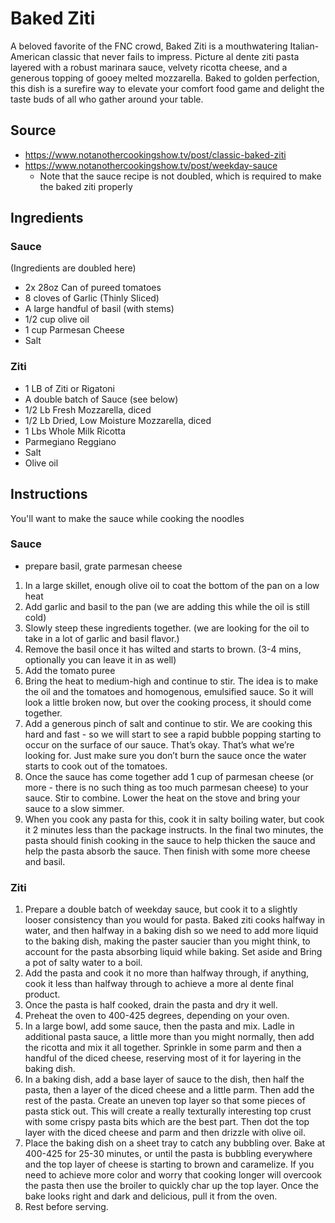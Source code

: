 # Baked Ziti

A beloved favorite of the FNC crowd, Baked Ziti is a mouthwatering Italian-American classic that never fails to impress. Picture al dente ziti pasta layered with a robust marinara sauce, velvety ricotta cheese, and a generous topping of gooey melted mozzarella. Baked to golden perfection, this dish is a surefire way to elevate your comfort food game and delight the taste buds of all who gather around your table.
## Source
- https://www.notanothercookingshow.tv/post/classic-baked-ziti
- https://www.notanothercookingshow.tv/post/weekday-sauce
	- Note that the sauce recipe is not doubled, which is required to make the baked ziti properly
## Ingredients
### Sauce
(Ingredients are doubled here)
- 2x 28oz Can of pureed tomatoes
- 8 cloves of Garlic (Thinly Sliced)
- A large handful of basil (with stems)
- 1/2 cup olive oil
- 1 cup Parmesan Cheese
- Salt
### Ziti
- 1 LB of Ziti or Rigatoni
- A double batch of Sauce (see below)
- 1/2 Lb Fresh Mozzarella, diced
- 1/2 Lb Dried, Low Moisture Mozzarella, diced
- 1 Lbs Whole Milk Ricotta
- Parmegiano Reggiano
- Salt
- Olive oil
## Instructions
You'll want to make the sauce while cooking the noodles
### Sauce
- prepare basil, grate parmesan cheese
1. In a large skillet, enough olive oil to coat the bottom of the pan on a low heat
2. Add garlic and basil to the pan (we are adding this while the oil is still cold)
3. Slowly steep these ingredients together. (we are looking for the oil to take in a lot of garlic and basil flavor.)
4. Remove the basil once it has wilted and starts to brown. (3-4 mins, optionally you can leave it in as well)
5. Add the tomato puree
6. Bring the heat to medium-high and continue to stir. The idea is to make the oil and the tomatoes and homogenous, emulsified sauce. So it will look a little broken now, but over the cooking process, it should come together.
7. Add a generous pinch of salt and continue to stir. We are cooking this hard and fast - so we will start to see a rapid bubble popping starting to occur on the surface of our sauce. That’s okay. That’s what we’re looking for. Just make sure you don’t burn the sauce once the water starts to cook out of the tomatoes.
8. Once the sauce has come together add 1 cup of parmesan cheese (or more - there is no such thing as too much parmesan cheese) to your sauce. Stir to combine. Lower the heat on the stove and bring your sauce to a slow simmer.
9. When you cook any pasta for this, cook it in salty boiling water, but cook it 2 minutes less than the package instructs. In the final two minutes, the pasta should finish cooking in the sauce to help thicken the sauce and help the pasta absorb the sauce. Then finish with some more cheese and basil.
### Ziti
1. Prepare a double batch of weekday sauce, but cook it to a slightly looser consistency than you would for pasta. Baked ziti cooks halfway in water, and then halfway in a baking dish so we need to add more liquid to the baking dish, making the paster saucier than you might think, to account for the pasta absorbing liquid while baking. Set aside and Bring a pot of salty water to a boil.
2. Add the pasta and cook it no more than halfway through, if anything, cook it less than halfway through to achieve a more al dente final product.
3. Once the pasta is half cooked, drain the pasta and dry it well.
4. Preheat the oven to 400-425 degrees, depending on your oven.
5. In a large bowl, add some sauce, then the pasta and mix. Ladle in additional pasta sauce, a little more than you might normally, then add the ricotta and mix it all together. Sprinkle in some parm and then a handful of the diced cheese, reserving most of it for layering in the baking dish.
6. In a baking dish, add a base layer of sauce to the dish, then half the pasta, then a layer of the diced cheese and a little parm. Then add the rest of the pasta. Create an uneven top layer so that some pieces of pasta stick out. This will create a really texturally interesting top crust with some crispy pasta bits which are the best part. Then dot the top layer with the diced cheese and parm and then drizzle with olive oil.
7. Place the baking dish on a sheet tray to catch any bubbling over. Bake at 400-425 for 25-30 minutes, or until the pasta is bubbling everywhere and the top layer of cheese is starting to brown and caramelize. If you need to achieve more color and worry that cooking longer will overcook the pasta then use the broiler to quickly char up the top layer. Once the bake looks right and dark and delicious, pull it from the oven.
8. Rest before serving.